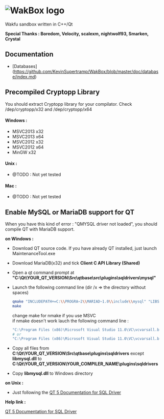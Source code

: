<h1>
<img alt="WakBox logo" src="https://raw.github.com/KevinSupertramp/WakBox/master/doc/img/logo.png" title="WakBox"/>
</h1>

Wakfu sandbox written in C++/Qt

**Special Thanks : Boredom, Velocity, scalexm, nightwolf93, Smarken, Crystal**

## Documentation

+ [Databases] (https://github.com/KevinSupertramp/WakBox/blob/master/doc/database/index.md)

## Precompiled Cryptopp Library

You should extract Cryptopp library for your compilator.
Check /dep/cryptopp/x32 and /dep/cryptopp/x64

#### Windows :
* MSVC2013 x32
* MSVC2013 x64
* MSVC2012 x32
* MSVC2012 x64
* MinGW x32

#### Unix :

* @TODO : Not yet tested

#### Mac :

* @TODO : Not yet tested

## Enable MySQL or MariaDB support for QT

When you have this kind of error : "QMYSQL driver not loaded", you should compile QT with MariaDB support.

**on Windows :**

+ Download QT source code. If you have already QT installed, just launch MaintenanceTool.exe
+ Download MariaDB(x32) and tick **Client C API Library (Shared)**
+ Open a qt command prompt at **"C:\Qt\YOUR_QT_VERSION\Src\qtbase\src\plugins\sqldrivers\mysql"**
+ Launch the following command line (dir /x  => the directory without spaces)

   ```sh
   qmake "INCLUDEPATH+=C:\\PROGRA~2\\MARIAD~1.0\\include\\mysql" "LIBS+=C:\\PROGRA~2\\MARIAD~1.0\\lib\\libmysql.lib" mysql.pro
   make
   ```
   change make for nmake if you use MSVC<br>
   if nmake doesn't work lauch the following command line :
   
   ```sh
   "C:\Program Files (x86)\Microsoft Visual Studio 11.0\VC\vcvarsall.bat" x86
   # or
   "C:\Program Files (x86)\Microsoft Visual Studio 11.0\VC\vcvarsall.bat" x64
   ```

+ Copy all files from **C:\Qt\YOUR_QT_VERSION\Src\qtbase\plugins\sqldrivers** except **libmysql.dll** to **C:\Qt\YOUR_QT_VERSION\YOUR_COMPILER_NAME\plugins\sqldrivers**

+ Copy **libmysql.dll** to Windows directory

**on Unix :**

+ Just following the [QT 5 Documentation for SQL Driver](http://doc.qt.io/qt-5/sql-driver.html)

**Help link :**

[QT 5 Documentation for SQL Driver](http://doc.qt.io/qt-5/sql-driver.html)

  
